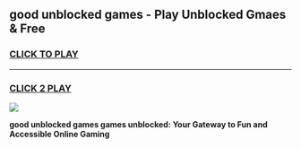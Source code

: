 
## good unblocked games - Play Unblocked Gmaes & Free
<h3>
<a href="https://premium.freeplayer.one?title=good_unblocked_games&ref=20F">CLICK TO PLAY</a></h3>
<hr>

<h3>
<a href="https://premium.freeplayer.one?title=good_unblocked_games&ref=20F">CLICK 2 PLAY</a>
  
</h3>

<a href="https://premium.freeplayer.one?title=good_unblocked_games&ref=20F/"><img src="https://clearcache.store/games.png"></a>


**good unblocked games games unblocked: Your Gateway to Fun and Accessible Online Gaming**
